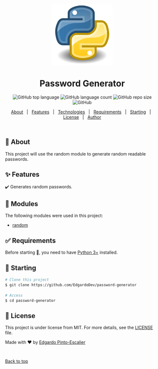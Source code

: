 <div align="center" id="top"> 
  <img src="https://github.com/EdgardoDev/MyFiles/blob/main/Python.svg.png?raw=true" alt="Python Logo" height="200" width="200"/>
</div>

<h1 align="center">Password Generator</h1>

<p align="center">
  <img alt="GitHub top language" src="https://img.shields.io/github/languages/top/EdgardoDev/password-generator?logo=python&logoColor=%23fff&style=for-the-badge">

  <img alt="GitHub language count" src="https://img.shields.io/github/languages/count/EdgardoDev/password-generator?logo=python&logoColor=%23fff&style=for-the-badge">

  <img alt="GitHub repo size" src="https://img.shields.io/github/repo-size/EdgardoDev/password-generator?logo=github&logoColor=%23fff&style=for-the-badge">

  <img alt="GitHub" src="https://img.shields.io/github/license/EdgardoDev/password-generator?color=%23066da5&logo=github&style=for-the-badge">

  <!-- <img alt="Github issues" src="https://img.shields.io/github/issues/{{YOUR_GITHUB_USERNAME}}/password-generator?color=56BEB8" /> -->

  <!-- <img alt="Github forks" src="https://img.shields.io/github/forks/{{YOUR_GITHUB_USERNAME}}/password-generator?color=56BEB8" /> -->

  <!-- <img alt="Github stars" src="https://img.shields.io/github/stars/{{YOUR_GITHUB_USERNAME}}/password-generator?color=56BEB8" /> -->
</p>

<!-- Status -->

<!-- <h4 align="center"> 
	🚧  Password Generator 🚀 Under construction...  🚧
</h4> 

<hr> -->

<p align="center">
  <a href="#dart-about">About</a> &#xa0; | &#xa0; 
  <a href="#sparkles-features">Features</a> &#xa0; | &#xa0;
  <a href="#rocket-technologies">Technologies</a> &#xa0; | &#xa0;
  <a href="#white_check_mark-requirements">Requirements</a> &#xa0; | &#xa0;
  <a href="#checkered_flag-starting">Starting</a> &#xa0; | &#xa0;
  <a href="#memo-license">License</a> &#xa0; | &#xa0;
  <a href="https://github.com/EdgardoDev" target="_blank">Author</a>
</p>

<br>

## :dart: About ##

This project will use the random module to generate random readable passwords.

## :sparkles: Features ##

:heavy_check_mark: Generates random passwords.

## :rocket: Modules ##

The following modules were used in this project:

- [random]()

## :white_check_mark: Requirements ##

Before starting :checkered_flag:, you need to have [Python 3+](https://www.python.org/download/releases/3.0/) installed.

## :checkered_flag: Starting ##

```bash
# Clone this project
$ git clone https://github.com/EdgardoDev/password-generator

# Access
$ cd password-generator
```

## :memo: License ##

This project is under license from MIT. For more details, see the [LICENSE](LICENSE.md) file.


Made with :heart: by <a href="https://github.com/EdgardoDev" target="_blank">Edgardo Pinto-Escalier</a>

&#xa0;

<a href="#top">Back to top</a>
